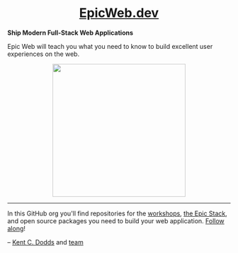 <div>
  <h1 align="center"><a href="https://www.epicweb.dev">EpicWeb.dev</a></h1>
  <strong>
    Ship Modern Full-Stack Web Applications
  </strong>
  <p>
    Epic Web will teach you what you need to know to build excellent user experiences on the web.
  </p>
</div>

<div align="center">
  <a
    alt="Epic Web logo"
    href="https://www.epicweb.dev"
  >
    <img
      width="300px"
      src="https://github-production-user-asset-6210df.s3.amazonaws.com/1500684/257881576-fd66040b-679f-4f25-b0d0-ab886a14909a.png"
    />
  </a>
</div>

<hr />

In this GitHub org you'll find repositories for the [workshops](https://www.epicweb.dev/workshops), [the Epic Stack](https://github.com/epicweb-dev/epic-stack), and open source packages you need to build your web application. [Follow along](https://github.com/orgs/epicweb-dev/followers)!

– [Kent C. Dodds](https://kentcdodds.com) and [team](https://www.epicweb.dev/credits)
